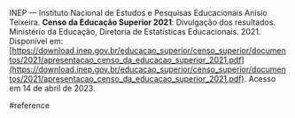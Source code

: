 INEP — Instituto Nacional de Estudos e Pesquisas Educacionais Anísio Teixeira. **Censo da Educação Superior 2021**: Divulgação dos resultados. Ministério da Educação, Diretoria de Estatísticas Educacionais. 2021. Disponível em: [https://download.inep.gov.br/educacao_superior/censo_superior/documentos/2021/apresentacao_censo_da_educacao_superior_2021.pdf](https://download.inep.gov.br/educacao_superior/censo_superior/documentos/2021/apresentacao_censo_da_educacao_superior_2021.pdf). Acesso em 14 de abril de 2023.

#reference